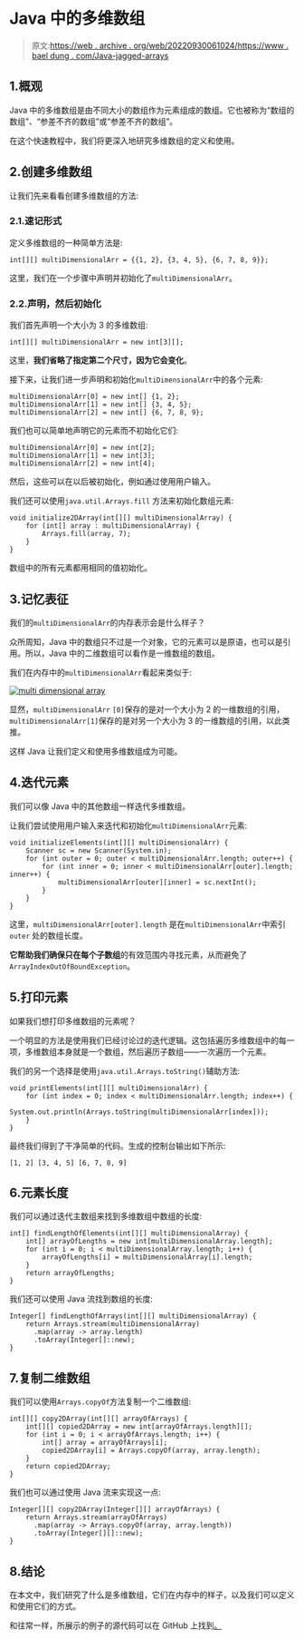 # Java 中的多维数组

> 原文:[https://web . archive . org/web/20220930061024/https://www . bael dung . com/Java-jagged-arrays](https://web.archive.org/web/20220930061024/https://www.baeldung.com/java-jagged-arrays)

## 1.概观

Java 中的多维数组是由不同大小的数组作为元素组成的数组。它也被称为“数组的数组”、“参差不齐的数组”或“参差不齐的数组”。

在这个快速教程中，我们将更深入地研究多维数组的定义和使用。

## 2.创建多维数组

让我们先来看看创建多维数组的方法:

### 2.1.速记形式

定义多维数组的一种简单方法是:

```
int[][] multiDimensionalArr = {{1, 2}, {3, 4, 5}, {6, 7, 8, 9}};
```

这里，我们在一个步骤中声明并初始化了`multiDimensionalArr`。

### 2.2.声明，然后初始化

我们首先声明一个大小为 3 的多维数组:

```
int[][] multiDimensionalArr = new int[3][];
```

这里，**我们省略了指定第二个尺寸，因为它会变化**。

接下来，让我们进一步声明和初始化`multiDimensionalArr`中的各个元素:

```
multiDimensionalArr[0] = new int[] {1, 2};
multiDimensionalArr[1] = new int[] {3, 4, 5};
multiDimensionalArr[2] = new int[] {6, 7, 8, 9};
```

我们也可以简单地声明它的元素而不初始化它们:

```
multiDimensionalArr[0] = new int[2];
multiDimensionalArr[1] = new int[3];
multiDimensionalArr[2] = new int[4];
```

然后，这些可以在以后被初始化，例如通过使用用户输入。

我们还可以使用`java.util.Arrays.fill` 方法来初始化数组元素:

```
void initialize2DArray(int[][] multiDimensionalArray) {
    for (int[] array : multiDimensionalArray) {
        Arrays.fill(array, 7);
    }
} 
```

数组中的所有元素都用相同的值初始化。

## 3.记忆表征

我们的`multiDimensionalArr`的内存表示会是什么样子？

众所周知，Java 中的数组只不过是一个对象，它的元素可以是原语，也可以是引用。所以，Java 中的二维数组可以看作是一维数组的数组。

我们在内存中的`multiDimensionalArr`看起来类似于:

[![multi dimensional array](../Images/6b288ca82346473addec57e40ca50c0c.png)](/web/20221206041308/https://www.baeldung.com/wp-content/uploads/2020/03/multi-dimensional-array.png)

显然，`multiDimensionalArr` `[0]`保存的是对一个大小为 2 的一维数组的引用， `multiDimensionalArr[1]`保存的是对另一个大小为 3 的一维数组的引用，以此类推。

这样 Java 让我们定义和使用多维数组成为可能。

## 4.迭代元素

我们可以像 Java 中的其他数组一样迭代多维数组。

让我们尝试使用用户输入来迭代和初始化`multiDimensionalArr`元素:

```
void initializeElements(int[][] multiDimensionalArr) {
    Scanner sc = new Scanner(System.in);
    for (int outer = 0; outer < multiDimensionalArr.length; outer++) {
        for (int inner = 0; inner < multiDimensionalArr[outer].length; inner++) {
            multiDimensionalArr[outer][inner] = sc.nextInt();
        }
    }
}
```

这里，`multiDimensionalArr[outer].length` 是在`multiDimensionalArr`中索引`outer` 处的数组长度。

**它帮助我们确保只在每个子数组**的有效范围内寻找元素，从而避免了`ArrayIndexOutOfBoundException`。

## 5.打印元素

如果我们想打印多维数组的元素呢？

一个明显的方法是使用我们已经讨论过的迭代逻辑。这包括遍历多维数组中的每一项，多维数组本身就是一个数组，然后遍历子数组——一次遍历一个元素。

我们的另一个选择是使用`java.util.Arrays.toString()`辅助方法:

```
void printElements(int[][] multiDimensionalArr) {
    for (int index = 0; index < multiDimensionalArr.length; index++) {
        System.out.println(Arrays.toString(multiDimensionalArr[index]));
    }
}
```

最终我们得到了干净简单的代码。生成的控制台输出如下所示:

```
[1, 2] [3, 4, 5] [6, 7, 8, 9]
```

## 6.元素长度

我们可以通过迭代主数组来找到多维数组中数组的长度:

```
int[] findLengthOfElements(int[][] multiDimensionalArray) {
    int[] arrayOfLengths = new int[multiDimensionalArray.length];
    for (int i = 0; i < multiDimensionalArray.length; i++) {
        arrayOfLengths[i] = multiDimensionalArray[i].length;
    }
    return arrayOfLengths;
}
```

我们还可以使用 Java 流找到数组的长度:

```
Integer[] findLengthOfArrays(int[][] multiDimensionalArray) {
    return Arrays.stream(multiDimensionalArray)
      .map(array -> array.length)
      .toArray(Integer[]::new);
}
```

## 7.复制二维数组

我们可以使用`Arrays.copyOf`方法复制一个二维数组:

```
int[][] copy2DArray(int[][] arrayOfArrays) {
    int[][] copied2DArray = new int[arrayOfArrays.length][];
    for (int i = 0; i < arrayOfArrays.length; i++) {
        int[] array = arrayOfArrays[i];
        copied2DArray[i] = Arrays.copyOf(array, array.length);
    }
    return copied2DArray;
}
```

我们也可以通过使用 Java 流来实现这一点:

```
Integer[][] copy2DArray(Integer[][] arrayOfArrays) {
    return Arrays.stream(arrayOfArrays)
      .map(array -> Arrays.copyOf(array, array.length))
      .toArray(Integer[][]::new);
}
```

## 8.结论

在本文中，我们研究了什么是多维数组，它们在内存中的样子，以及我们可以定义和使用它们的方式。

和往常一样，所展示的例子的源代码可以在 GitHub 上找到[。](https://web.archive.org/web/20221206041308/https://github.com/eugenp/tutorials/tree/master/core-java-modules/core-java-arrays-multidimensional)